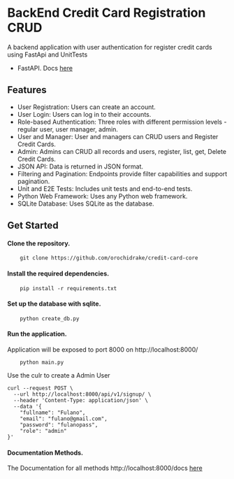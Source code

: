 # BackEnd Credit Card Registration CRUD
 A backend application with user authentication for register credit cards using FastApi and UnitTests
 
 - FastAPI. Docs [here](https://fastapi.tiangolo.com)


## Features
- User Registration: Users can create an account.
- User Login: Users can log in to their accounts.
- Role-based Authentication: Three roles with different permission levels - regular user, user manager, admin.
- User and Manager: User and managers can CRUD users and Register Credit Cards.
- Admin: Admins can CRUD all records and users, register, list, get, Delete Credit Cards.
- JSON API: Data is returned in JSON format.
- Filtering and Pagination: Endpoints provide filter capabilities and support pagination.
- Unit and E2E Tests: Includes unit tests and end-to-end tests.
- Python Web Framework: Uses any Python web framework.
- SQLite Database: Uses SQLite as the database.
## Get Started

#### Clone the repository.

```shell
    git clone https://github.com/orochidrake/credit-card-core
```


#### Install the required dependencies.

```shell
    pip install -r requirements.txt
```
#### Set up the database with sqlite.

```shell
    python create_db.py
```

#### Run the application.

Application will be exposed to port 8000 on http://localhost:8000/

```shell
    python main.py
```
Use the culr to create a Admin User
```
curl --request POST \
  --url http://localhost:8000/api/v1/signup/ \
  --header 'Content-Type: application/json' \
  --data '{
	"fullname": "Fulano",
	"email": "fulano@gmail.com",
	"password": "fulanopass",
	"role": "admin"
}'
```

#### Documentation Methods.

The Documentation for all methods http://localhost:8000/docs [here](http://localhost:8000/docs)
